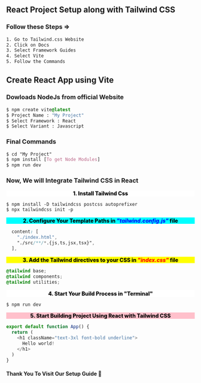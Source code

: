 ## React Project Setup along with Tailwind CSS
### Follow these Steps => 
```bash
1. Go to Tailwind.css Website 
2. Click on Docs
3. Select Framework Guides
4. Select Vite
5. Follow the Commands 
```
## Create React App using Vite
### Dowloads NodeJs from official Website
```css
$ npm create vite@latest
$ Project Name : "My Project"
$ Select Framework : React
$ Select Variant : Javascript
```
### Final Commands
```css
$ cd "My Project"
$ npm install [To get Node Modules]
$ npm run dev
```

### Now, We will Integrate Tailwind CSS in React
<div style= "color:black; font-weight:800; background-color:white; text-align:center">1. Install Tailwind Css</div>

```
$ npm install -D tailwindcss postcss autoprefixer
$ npx tailwindcss init -p
```
<div style= "color:black; font-weight:800; background-color:cyan; text-align:center">2. Configure Your Template Paths in <span style="font-style:italic; color:blue">"tailwind.config.js"</span> file</div>

```css
  content: [
    "./index.html",
    "./src/**/*.{js,ts,jsx,tsx}",
  ],
```
<div style= "color:black; font-weight:800; background-color:yellow; text-align:center">3. Add the Tailwind directives to your CSS in <span style="font-style:italic; color:red">"index.css"</span> file</div>

```css
@tailwind base;
@tailwind components;
@tailwind utilities;
```
<div style= "color:black; font-weight:800; background-color:white; text-align:center">4. Start Your Build Process <span>in "Terminal"</span></div>

```bash
$ npm run dev
```
<div style= "color:black; font-weight:800; background-color:pink; text-align:center">5. Start Building Project Using React with Tailwind CSS</div>

```js
export default function App() {
  return (
    <h1 className="text-3xl font-bold underline">
      Hello world!
    </h1>
  )
}
```
#### Thank You To Visit Our Setup Guide 🚀